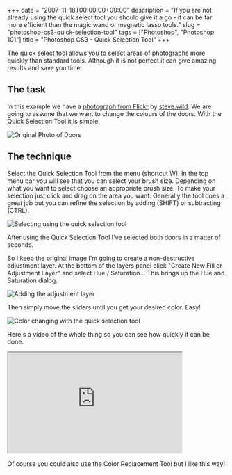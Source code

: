 +++
date = "2007-11-18T00:00:00+00:00"
description = "If you are not already using the quick select tool you should give it a go - it can be far more efficient than the magic wand or magnetic lasso tools."
slug = "photoshop-cs3-quick-selection-tool"
tags = ["Photoshop", "Photoshop 101"]
title = "Photoshop CS3 - Quick Selection Tool"
+++

The quick select tool allows you to select areas of photographs more quickly
than standard tools. Although it is not perfect it can give amazing results and
save you time.

## The task

In this example we have a [photograph from Flickr][1] by [steve.wild][2]. We are
going to assume that we want to change the colours of the doors. With the Quick
Selection Tool it is simple.

![Original Photo of Doors][3]

## The technique

Select the Quick Selection Tool from the menu (shortcut W). In the top menu bar
you will see that you can select your brush size. Depending on what you want to
select choose an appropriate brush size. To make your selection just click and
drag on the area you want. Generally the tool does a great job but you can
refine the selection by adding (SHIFT) or subtracting (CTRL).

![Selecting using the quick selection tool][4]

After using the Quick Selection Tool I've selected both doors in a matter of
seconds.

So I keep the original image I'm going to create a non-destructive adjustment
layer. At the bottom of the layers panel click "Create New Fill or Adjustment
Layer" and select Hue / Saturation... This brings up the Hue and Saturation
dialog.

![Adding the adjustment layer][5]

Then simply move the sliders until you get your desired color. Easy!

![Color changing with the quick selection tool][6]

Here's a video of the whole thing so you can see how quickly it can be done.

<iframe src="https://player.vimeo.com/video/33020832?title=0&amp;byline=0&amp;portrait=0" width="400" height="232" allowFullScreen></iframe>

Of course you could also use the Color Replacement Tool but I like this way!

[1]: http://www.flickr.com/photos/stevewilde/189604745/
[2]: http://www.flickr.com/photos/stevewilde/
[3]: /images/articles/doors_original.jpg
[4]: /images/articles/quick_select.jpg
[5]: /images/articles/adjustment_layer.jpg
[6]: /images/articles/doors_final.jpg
